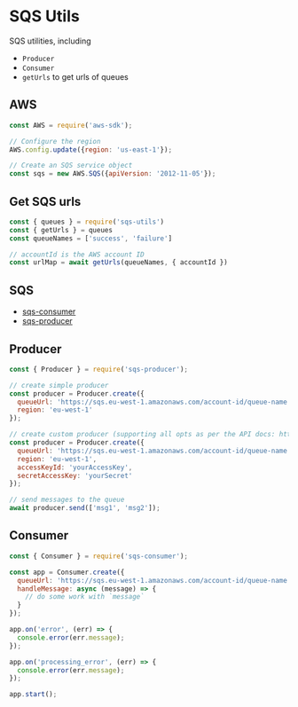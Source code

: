 # SQS Utils

SQS utilities, including

- `Producer`
- `Consumer`
- `getUrls` to get urls of queues

## AWS

```js
const AWS = require('aws-sdk');

// Configure the region 
AWS.config.update({region: 'us-east-1'});

// Create an SQS service object
const sqs = new AWS.SQS({apiVersion: '2012-11-05'});
```

## Get SQS urls

```js
const { queues } = require('sqs-utils')
const { getUrls } = queues
const queueNames = ['success', 'failure']

// accountId is the AWS account ID
const urlMap = await getUrls(queueNames, { accountId })
```

## SQS

- [sqs-consumer](https://www.npmjs.com/package/sqs-consumer)
- [sqs-producer](https://www.npmjs.com/package/sqs-producer)

## Producer

```js
const { Producer } = require('sqs-producer');

// create simple producer
const producer = Producer.create({
  queueUrl: 'https://sqs.eu-west-1.amazonaws.com/account-id/queue-name',
  region: 'eu-west-1'
});

// create custom producer (supporting all opts as per the API docs: http://docs.aws.amazon.com/AWSJavaScriptSDK/latest/AWS/SQS.html#constructor-property)
const producer = Producer.create({
  queueUrl: 'https://sqs.eu-west-1.amazonaws.com/account-id/queue-name',
  region: 'eu-west-1',
  accessKeyId: 'yourAccessKey',
  secretAccessKey: 'yourSecret'
});

// send messages to the queue
await producer.send(['msg1', 'msg2']);
```

## Consumer

```js
const { Consumer } = require('sqs-consumer');

const app = Consumer.create({
  queueUrl: 'https://sqs.eu-west-1.amazonaws.com/account-id/queue-name',
  handleMessage: async (message) => {
    // do some work with `message`
  }
});

app.on('error', (err) => {
  console.error(err.message);
});

app.on('processing_error', (err) => {
  console.error(err.message);
});

app.start();
```
